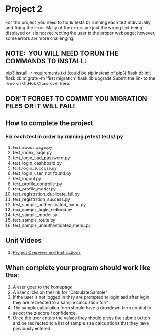 # Project 2

For this project, you need to fix 16 tests by running each test individually and fixing the error. Many of the errors
are just the wrong text being displayed or it is not redirecting the user to the proper web page; however, some
errors are more challenging.


## NOTE:  YOU WILL NEED TO RUN THE COMMANDS TO INSTALL:

pip3 install -r requirements.txt (could be pip instead of pip3)
flask db init
flask db migrate -m 'first migration'
flask db upgrade
Submit the link to the repo on GitHub Classroom here.

## DON'T FORGET TO COMMIT YOU MIGRATION FILES OR IT WILL FAIL!

## How to complete the project

### Fix each test in order by running pytest tests/<replace with name of test>.py

1. test_about_page.py
2. test_index_page.py
3. test_login_bad_password.py
4. test_login_dashboard.py
5. test_login_success.py
6. test_login_user_not_found.py
7. test_logout.py
8. test_profile_controller.py
9. test_profile_model.py
10. test_registration_duplicate_fail.py
11. test_registration_success.py
12. test_sample_authenticated_menu.py
13. test_sample_login_redirect.py
14. test_sample_model.py
15. test_sample_route.py
16. test_sample_unauthenticated_menu.py

## Unit Videos

1. [Project Overview and Instructions](https://youtu.be/KmB3ZhFnsZg)

## When complete your program should work like this:

1. A user goes to the homepage
2. A user clicks on the link for "Calculate Sample"
3. If the user is not logged in they are prompted to login and after login they are redirected to a sample calculation form.
4. The sample calculation form should have a dropdown form control to select the z-score / confidence.
5. Once the user enters the values they should press the submit button and be redirected to a list of sample size calculations that they have previously entered.

